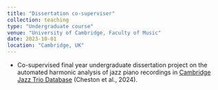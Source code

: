 ```yaml
---
title: "Dissertation co-superviser"
collection: teaching
type: "Undergraduate course"
venue: "University of Cambridge, Faculty of Music"
date: 2023-10-01
location: "Cambridge, UK"
---
```

- Co-supervised final year undergraduate dissertation project on the automated harmonic analysis of jazz piano recordings in [Cambridge Jazz Trio Database](http://huwcheston.github.io/publications/2024-01-31-cambridge-jazz-trio-database-paper/) (Cheston et al., 2024).